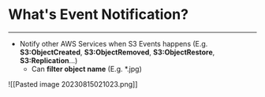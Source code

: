 # What's Event Notification?
---

* Notify other AWS Services when S3 Events happens (E.g. **S3:ObjectCreated**, **S3:ObjectRemoved**, **S3:ObjectRestore**, **S3:Replication**…)
	* Can **filter object name** (E.g. *.jpg)

![[Pasted image 20230815021023.png]]

